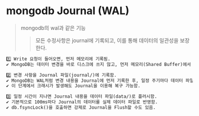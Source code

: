 # mongodb Journal (WAL)

> mongodb의 wal과 같은 기능
>
> > 모든 수정사항은 journal에 기록되고, 이를 통해 데이터의 일관성을 보장한다.

```txt
1️⃣ Write 요청이 들어오면, 먼저 메모리에 기록됨.
✔ MongoDB는 데이터 변경을 바로 디스크에 쓰지 않고, 먼저 메모리(Shared Buffer)에서 처리함.

2️⃣ 변경 사항을 Journal 파일(journal/)에 기록함.
✔ MongoDB는 WAL처럼 변경 내용을 Journal에 먼저 기록한 후, 일정 주기마다 데이터 파일에 반영함.
✔ 이 단계에서 크래시가 발생해도 Journal을 이용해 복구 가능함.

3️⃣ 일정 시간이 지나면 Journal 내용을 데이터 파일(data/)로 플러시함.
✔ 기본적으로 100ms마다 Journal의 데이터를 실제 데이터 파일로 반영함.
✔ db.fsyncLock()을 호출하면 강제로 Journal을 Flush할 수도 있음.
```
